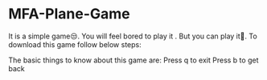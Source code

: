 # MFA-Plane-Game
It is a simple game😒. You will feel bored to play it .  But you can play it🏐.
To download this game follow below steps:

The basic things to know about this game are:
  Press q to exit
  Press b to get back

